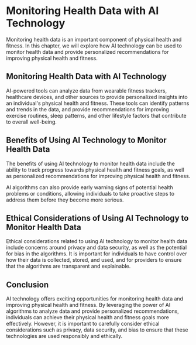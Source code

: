 # Monitoring Health Data with AI Technology

Monitoring health data is an important component of physical health and fitness. In this chapter, we will explore how AI technology can be used to monitor health data and provide personalized recommendations for improving physical health and fitness.

Monitoring Health Data with AI Technology
-----------------------------------------

AI-powered tools can analyze data from wearable fitness trackers, healthcare devices, and other sources to provide personalized insights into an individual's physical health and fitness. These tools can identify patterns and trends in the data, and provide recommendations for improving exercise routines, sleep patterns, and other lifestyle factors that contribute to overall well-being.

Benefits of Using AI Technology to Monitor Health Data
------------------------------------------------------

The benefits of using AI technology to monitor health data include the ability to track progress towards physical health and fitness goals, as well as personalized recommendations for improving physical health and fitness.

AI algorithms can also provide early warning signs of potential health problems or conditions, allowing individuals to take proactive steps to address them before they become more serious.

Ethical Considerations of Using AI Technology to Monitor Health Data
--------------------------------------------------------------------

Ethical considerations related to using AI technology to monitor health data include concerns around privacy and data security, as well as the potential for bias in the algorithms. It is important for individuals to have control over how their data is collected, stored, and used, and for providers to ensure that the algorithms are transparent and explainable.

Conclusion
----------

AI technology offers exciting opportunities for monitoring health data and improving physical health and fitness. By leveraging the power of AI algorithms to analyze data and provide personalized recommendations, individuals can achieve their physical health and fitness goals more effectively. However, it is important to carefully consider ethical considerations such as privacy, data security, and bias to ensure that these technologies are used responsibly and ethically.
